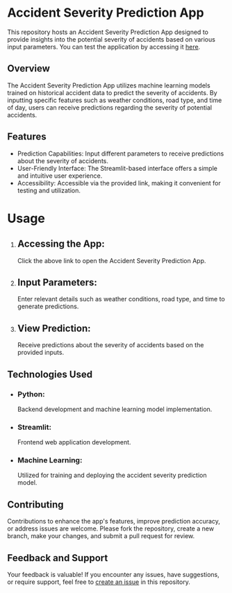 <!DOCTYPE html>
<html lang="en">
<body>

<h1>Accident Severity Prediction App</h1>
<p>This repository hosts an Accident Severity Prediction App designed to provide insights into the potential severity of accidents based on various input parameters. You can test the application by accessing it <a href="https://model-prediction.streamlit.app" target="_blank">here</a>.</p>

<h2>Overview</h2>
<p>The Accident Severity Prediction App utilizes machine learning models trained on historical accident data to predict the severity of accidents. By inputting specific features such as weather conditions, road type, and time of day, users can receive predictions regarding the severity of potential accidents.</p>

<h2>Features</h2>
<ul>
  <li>Prediction Capabilities: Input different parameters to receive predictions about the severity of accidents.</li>
  <li>User-Friendly Interface: The Streamlit-based interface offers a simple and intuitive user experience.</li>
  <li>Accessibility: Accessible via the provided link, making it convenient for testing and utilization.</li>
</ul>

<h1>Usage</h1>
<ol>
  <li>
    <h2>Accessing the App:</h2>
    <p>Click the above link to open the Accident Severity Prediction App.</p>
  </li>
  <li>
    <h2>Input Parameters:</h2>
    <p>Enter relevant details such as weather conditions, road type, and time to generate predictions.</p>
  </li>
  <li>
    <h2>View Prediction:</h2>
    <p>Receive predictions about the severity of accidents based on the provided inputs.</p>
  </li>
</ol>

<h2>Technologies Used</h2>
<ul>
  <li><h3>Python:</h3> Backend development and machine learning model implementation.</li>
  <li><h3>Streamlit:</h3> Frontend web application development.</li>
  <li><h3>Machine Learning:</h3> Utilized for training and deploying the accident severity prediction model.</li>
</ul>

<h2>Contributing</h2>
<p>Contributions to enhance the app's features, improve prediction accuracy, or address issues are welcome. Please fork the repository, create a new branch, make your changes, and submit a pull request for review.</p>

<h2>Feedback and Support</h2>
<p>Your feedback is valuable! If you encounter any issues, have suggestions, or require support, feel free to <a href="https://github.com/your-username/accident-severity-prediction-app/issues" target="_blank">create an issue</a> in this repository.</p>

</body>
</html>
